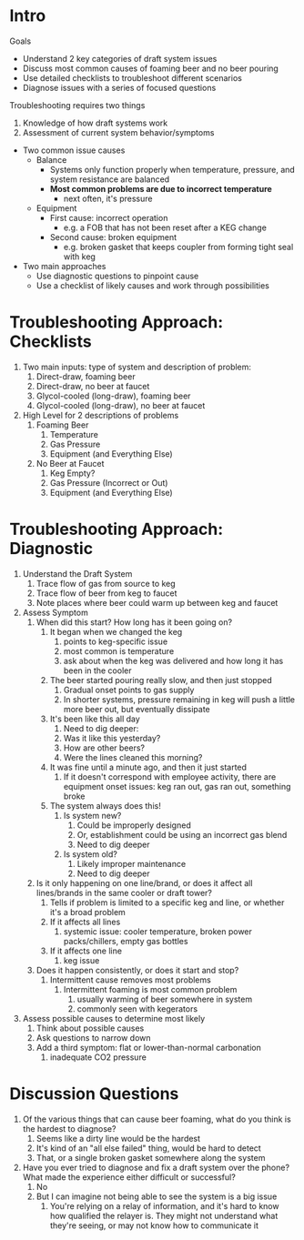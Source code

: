 # Intro

Goals
- Understand 2 key categories of draft system issues
- Discuss most common causes of foaming beer and no beer pouring
- Use detailed checklists to troubleshoot different scenarios
- Diagnose issues with a series of focused questions

Troubleshooting requires two things
1. Knowledge of how draft systems work
2. Assessment of current system behavior/symptoms

- Two common issue causes
	- Balance
		- Systems only function properly when temperature, pressure, and system resistance are balanced
		- **Most common problems are due to incorrect temperature**
			- next often, it's pressure
	- Equipment
		- First cause: incorrect operation
			- e.g. a FOB that has not been reset after a KEG change
		- Second cause: broken equipment
			- e.g. broken gasket that keeps coupler from forming tight seal with keg
- Two main approaches
	- Use diagnostic questions to pinpoint cause
	- Use a checklist of likely causes and work through possibilities

# Troubleshooting Approach: Checklists

1. Two main inputs: type of system and description of problem:
	1. Direct-draw, foaming beer
	2. Direct-draw, no beer at faucet
	3. Glycol-cooled (long-draw), foaming beer
	4. Glycol-cooled (long-draw), no beer at faucet
2. High Level for 2 descriptions of problems
	1. Foaming Beer
		1. Temperature
		2. Gas Pressure
		3. Equipment (and Everything Else)
	2. No Beer at Faucet
		1. Keg Empty?
		2. Gas Pressure (Incorrect or Out)
		3. Equipment (and Everything Else)

# Troubleshooting Approach: Diagnostic

1. Understand the Draft System
	1. Trace flow of gas from source to keg
	2. Trace flow of beer from keg to faucet
	3. Note places where beer could warm up between keg and faucet
2. Assess Symptom
	1. When did this start? How long has it been going on?
		1. It began when we changed the keg
			1. points to keg-specific issue
			2. most common is temperature
			3. ask about when the keg was delivered and how long it has been in the cooler
		2. The beer started pouring really slow, and then just stopped
			1. Gradual onset points to gas supply
			2. In shorter systems, pressure remaining in keg will push a little more beer out, but eventually dissipate
		3. It's been like this all day
			1. Need to dig deeper:
			2. Was it like this yesterday?
			3. How are other beers?
			4. Were the lines cleaned this morning?
		4. It was fine until a minute ago, and then it just started
			1. If it doesn't correspond with employee activity, there are equipment onset issues: keg ran out, gas ran out, something broke
		5. The system always does this!
			1. Is system new?
				1. Could be improperly designed
				2. Or, establishment could be using an incorrect gas blend
				3. Need to dig deeper
			2. Is system old?
				1. Likely improper maintenance
				2. Need to dig deeper
	2. Is it only happening on one line/brand, or does it affect all lines/brands in the same cooler or draft tower?
		1. Tells if problem is limited to a specific keg and line, or whether it's a broad problem
		2. If it affects all lines
			1. systemic issue: cooler temperature, broken power packs/chillers, empty gas bottles
		3. If it affects one line
			1. keg issue
	3. Does it happen consistently, or does it start and stop?
		1. Intermittent cause removes most problems
			1. Intermittent foaming is most common problem
				1. usually warming of beer somewhere in system
				2. commonly seen with kegerators
3. Assess possible causes to determine most likely
	1. Think about possible causes
	2. Ask questions to narrow down
	3. Add a third symptom: flat or lower-than-normal carbonation
		1. inadequate CO2 pressure

# Discussion Questions
1. Of the various things that can cause beer foaming, what do you think is the hardest to diagnose?
	1. Seems like a dirty line would be the hardest
	2. It's kind of an "all else failed" thing, would be hard to detect
	3. That, or a single broken gasket somewhere along the system
2. Have you ever tried to diagnose and fix a draft system over the phone? What made the experience either difficult or successful?
	1. No
	2. But I can imagine not being able to see the system is a big issue
		1. You're relying on a relay of information, and it's hard to know how qualified the relayer is. They might not understand what they're seeing, or may not know how to communicate it